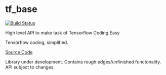 # tf_base
[![Build Status](https://travis-ci.com/Shivamagrawal2014/tf_base.svg?branch=master)](https://travis-ci.com/Shivamagrawal2014/tf_base)

High level API to make task of Tensorflow Coding Easy   

Tensorflow coding, simplified.

[Source Code](http://github.com/shivamagrawal2014/tf_base/)

Library under development. Contains rough edges/unfinished functonality. API subject to changes.

